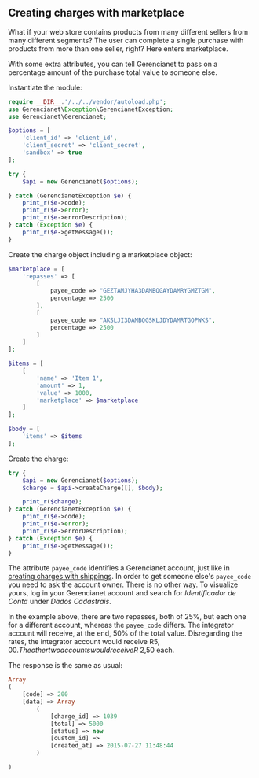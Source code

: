 ## Creating charges with marketplace

What if your web store contains products from many different sellers from many different segments? The user can complete a single purchase with products from more than one seller, right? Here enters marketplace.

With some extra attributes, you can tell Gerencianet to pass on a percentage amount of the purchase total value to someone else.

Instantiate the module:

```php
require __DIR__.'/../../vendor/autoload.php';
use Gerencianet\Exception\GerencianetException;
use Gerencianet\Gerencianet;

$options = [
    'client_id' => 'client_id',
    'client_secret' => 'client_secret',
    'sandbox' => true
];

try {
    $api = new Gerencianet($options);

} catch (GerencianetException $e) {
    print_r($e->code);
    print_r($e->error);
    print_r($e->errorDescription);
} catch (Exception $e) {
    print_r($e->getMessage());
}
```

Create the charge object including a marketplace object:

```php
$marketplace = [
    'repasses' => [
        [
            payee_code => "GEZTAMJYHA3DAMBQGAYDAMRYGMZTGM",
            percentage => 2500
        ],
        [
            payee_code => "AKSLJI3DAMBQGSKLJDYDAMRTGOPWKS",
            percentage => 2500
        ]
    ]
];

$items = [
    [
        'name' => 'Item 1',
        'amount' => 1,
        'value' => 1000,
        'marketplace' => $marketplace
    ]
];

$body = [
    'items' => $items
];
```

Create the charge:

```php
try {
    $api = new Gerencianet($options);
    $charge = $api->createCharge([], $body);

    print_r($charge);
} catch (GerencianetException $e) {
    print_r($e->code);
    print_r($e->error);
    print_r($e->errorDescription);
} catch (Exception $e) {
    print_r($e->getMessage());
}

```

The attribute `payee_code` identifies a Gerencianet account, just like in [creating charges with shippings](/docs/CHARGE.md). In order to get someone else's `payee_code` you need to ask the account owner. There is no other way. To visualize yours, log in your Gerencianet account and search for *Identificador de Conta* under *Dados Cadastrais*.

In the example above, there are two repasses, both of 25%, but each one for a different account, whereas the `payee_code` differs. The integrator account will receive, at the end, 50% of the total value. Disregarding the rates, the integrator account would receive R$5,00. The other two accounts would receive R$ 2,50 each.

The response is the same as usual:

```php
Array
(
    [code] => 200
    [data] => Array
        (
            [charge_id] => 1039
            [total] => 5000
            [status] => new
            [custom_id] =>
            [created_at] => 2015-07-27 11:48:44
        )

)
```
